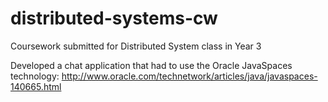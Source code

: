 # distributed-systems-cw
Coursework submitted for Distributed System class in Year 3 

Developed a chat application that had to use the Oracle JavaSpaces technology: http://www.oracle.com/technetwork/articles/java/javaspaces-140665.html
